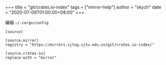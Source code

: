 +++
title = "git/crates.io-index"
tags = ["mirror-help"]
author = "skyzh"
date = "2020-07-09T01:00:00+08:00"
+++


编辑 `~/.cargo/config`

```
[source]

[source.mirror]
registry = "https://mirrors.sjtug.sjtu.edu.cn/git/crates.io-index/"

[source.crates-io]
replace-with = "mirror"
```
